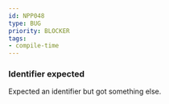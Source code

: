 ```yaml
---
id: NPP048
type: BUG
priority: BLOCKER
tags:
- compile-time
---
```


### Identifier expected

Expected an identifier but got something else.

